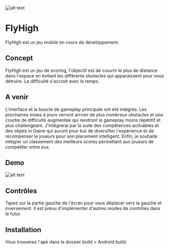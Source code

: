 ![alt text](https://i.imgur.com/7nRtpck.png)

# FlyHigh
 
FlyHigh est un jeu mobile en cours de développement.

## Concept 

FlyHigh est un jeu de scoring, l'objectif est de couvrir le plus de distance dans l'espace en évitant les différents obstacles qui apparaissent pour vous détruire. La difficulté s'accroit avec le temps.

## A venir

L'interface et la boucle de gameplay principale ont été intégrés. Les prochaines mises à jours verront arriver de plus nombreux obstacles et une courbe de difficulté augmentée qui rendront le gameplay moins répétitif et plus challengeant.
J'intégrerai par la suite des compétences activables et des objets in Game qui auront pour but de diversifier l'expérience et de récompenser le joueurs pour son placement intelligent.
Enfin, je souhaite intégrer un classement des meilleurs scores permettant aux joueurs de compétiter entre eux. 

## Demo

![alt text](https://media.giphy.com/media/CThhXhR6xYUQKmDFmc/giphy.gif)

## Contrôles

Tapez sur la partie gauche de l'écran pour vous déplacer vers la gauche et inversement.
Il est prévu d'implémenter d'autres modes de contrôles dans le futur.

## Installation

Vous trouverez l'apk dans le dossier build > Android build.
